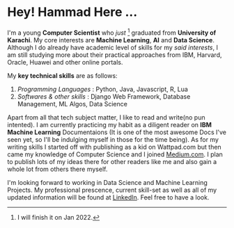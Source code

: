 # Hey! Hammad Here ...

I'm a young **Computer Scientist** who *just* [^1] graduated from **University of Karachi**. My core interests are **Machine Learning**, **AI** and **Data Science**. Although I do already have academic level of skills for my *said interests*, I am still studying more about their practical approaches from IBM, Harvard, Oracle, Huawei and other online portals.

My **key technical skills** are as follows:
1. *Programming Languages*
: Python, Java, Javascript, R, Lua
2. *Softwares & other skills* <!-- will add python libraries -->
: Django Web Framework, Database Management, ML Algos, Data Science


Apart from all that tech subject matter, I like to read and write(no pun intented). I am currently practicing my habit as a diligent reader on **IBM Machine Learning** Documentaions (It is one of the most awesome Docs I've seen yet, so I'll be indulging myself in those for the time being). As for my writing skills I started off with publishing as a kid on Wattpad.com but then came my knowledge of Computer Science and I joined [Medium.com](https://medium.com/@muhammadhammadhassan002/about). I plan to publish lots of my ideas there for other readers like me and also gain a whole lot from others there myself. 

I'm looking forward to working in Data Science and Machine Learning Projects. My professional prescence, current skill-set as well as all of my updated information will be found at [LinkedIn](https://www.linkedin.com/in/muhammad-hammad-hassan-cs101). Feel free to have a look.

[^1]: I will finish it on Jan 2022.
